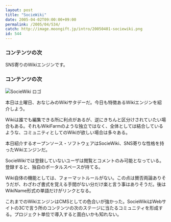 ```yaml
---
layout: post
title: "SocieWiki"
date: 2005-04-02T09:00:00+09:00
permalink: /2005/04/534/
catch: http://image.moongift.jp/intro/20050401-sociewiki.png
id: 544
---
```

### コンテンツの次
  
SNS寄りのWikiエンジンです。  
<!--more-->  

### コンテンツの次
  

![SocieWiki ロゴ](http://image.moongift.jp/intro/20050401-sociewiki.png "SocieWiki ロゴ")

  

本日は土曜日、おなじみのWikiサタデーだ。今日も特徴あるWikiエンジンを紹介しよう。

  

Wikiは誰でも編集できる所に利点があるが、逆にきちんと区分けされていたい場合もある。それもWikiFarmのような独立ではなく、全体としては結合しているような、コミュニティとしてのWikiが欲しい場合は多々ある。

  

本日紹介するオープンソース・ソフトウェアはSocieWiki、SNS寄りな性格を持ったWikiエンジンだ。

  

SocieWikiでは登録していないユーザは閲覧とコメントのみ可能となっている。登録すると、独自のポータルスペースが持てる。

  

Wiki自体の機能としては、フォーマットルールがない。この点は賛否両論ありそうだが、わざわざ書式を覚える手間がない分だけ楽と言う事はありそうだ。後はWikiName形式の単語だけがリンクとなる。

  

これまでのWikiエンジンはCMSとしての色合いが強かった。SocieWikiはWebサイトの3Cで言う所のコンテンツの次のステージに当たるコミュニティを形成する。プロジェクト単位で導入すると面白いかも知れない。

